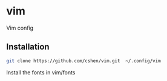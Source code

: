 # vim
Vim config


## Installation
```bash
git clone https://github.com/cshen/vim.git  ~/.config/vim
```

Install the fonts in vim/fonts

